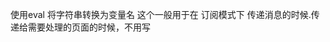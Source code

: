 使用eval 将字符串转换为变量名 
这个一般用于在 订阅模式下 传递消息的时候.传递给需要处理的页面的时候，不用写
<!--stackedit_data:
eyJoaXN0b3J5IjpbLTEyNzg0Mzg4MTddfQ==
-->